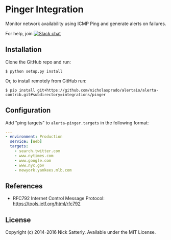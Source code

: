 Pinger Integration
==================

Monitor network availability using ICMP Ping and generate alerts on failures.

For help, join [![Slack chat](https://img.shields.io/badge/chat-on%20slack-blue?logo=slack)](https://slack.alerta.dev)

Installation
------------

Clone the GitHub repo and run:

    $ python setup.py install

Or, to install remotely from GitHub run:

    $ pip install git+https://github.com/nicholasprado/alertaio/alerta-contrib.git#subdirectory=integrations/pinger

Configuration
-------------

Add "ping targets" to `alerta-pinger.targets` in the following format:

```yaml
---
- environment: Production
  service: [Web]
  targets:
    - search.twitter.com
    - www.nytimes.com
    - www.google.com
    - www.nyc.gov
    - newyork.yankees.mlb.com
```

References
----------

  * RFC792 Internet Control Message Protocol: https://tools.ietf.org/html/rfc792

License
-------

Copyright (c) 2014-2016 Nick Satterly. Available under the MIT License.
